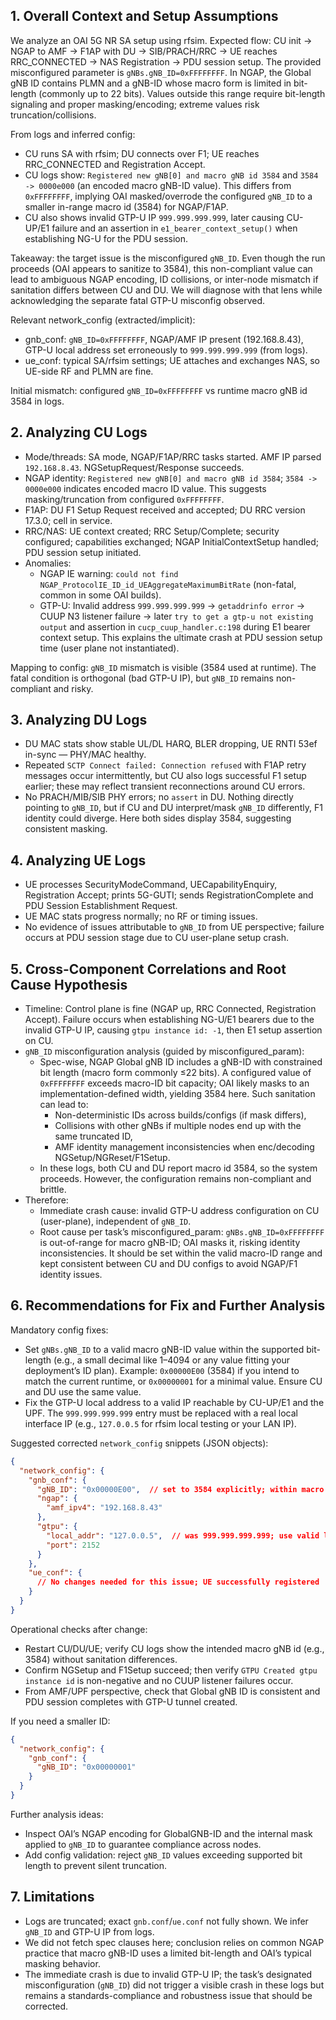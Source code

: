 ## 1. Overall Context and Setup Assumptions
We analyze an OAI 5G NR SA setup using rfsim. Expected flow: CU init → NGAP to AMF → F1AP with DU → SIB/PRACH/RRC → UE reaches RRC_CONNECTED → NAS Registration → PDU session setup. The provided misconfigured parameter is `gNBs.gNB_ID=0xFFFFFFFF`. In NGAP, the Global gNB ID contains PLMN and a gNB-ID whose macro form is limited in bit-length (commonly up to 22 bits). Values outside this range require bit-length signaling and proper masking/encoding; extreme values risk truncation/collisions.

From logs and inferred config:
- CU runs SA with rfsim; DU connects over F1; UE reaches RRC_CONNECTED and Registration Accept.
- CU logs show: `Registered new gNB[0] and macro gNB id 3584` and `3584 -> 0000e000` (an encoded macro gNB-ID value). This differs from `0xFFFFFFFF`, implying OAI masked/overrode the configured `gNB_ID` to a smaller in-range macro id (3584) for NGAP/F1AP.
- CU also shows invalid GTP-U IP `999.999.999.999`, later causing CU-UP/E1 failure and an assertion in `e1_bearer_context_setup()` when establishing NG-U for the PDU session.

Takeaway: the target issue is the misconfigured `gNB_ID`. Even though the run proceeds (OAI appears to sanitize to 3584), this non-compliant value can lead to ambiguous NGAP encoding, ID collisions, or inter-node mismatch if sanitation differs between CU and DU. We will diagnose with that lens while acknowledging the separate fatal GTP-U misconfig observed.

Relevant network_config (extracted/implicit):
- gnb_conf: `gNB_ID=0xFFFFFFFF`, NGAP/AMF IP present (192.168.8.43), GTP-U local address set erroneously to `999.999.999.999` (from logs).
- ue_conf: typical SA/rfsim settings; UE attaches and exchanges NAS, so UE-side RF and PLMN are fine.

Initial mismatch: configured `gNB_ID=0xFFFFFFFF` vs runtime macro gNB id 3584 in logs.

## 2. Analyzing CU Logs
- Mode/threads: SA mode, NGAP/F1AP/RRC tasks started. AMF IP parsed `192.168.8.43`. NGSetupRequest/Response succeeds.
- NGAP identity: `Registered new gNB[0] and macro gNB id 3584`; `3584 -> 0000e000` indicates encoded macro ID value. This suggests masking/truncation from configured `0xFFFFFFFF`.
- F1AP: DU F1 Setup Request received and accepted; DU RRC version 17.3.0; cell in service.
- RRC/NAS: UE context created; RRC Setup/Complete; security configured; capabilities exchanged; NGAP InitialContextSetup handled; PDU session setup initiated.
- Anomalies:
  - NGAP IE warning: `could not find NGAP_ProtocolIE_ID_id_UEAggregateMaximumBitRate` (non-fatal, common in some OAI builds).
  - GTP-U: Invalid address `999.999.999.999` → `getaddrinfo error` → CUUP N3 listener failure → later `try to get a gtp-u not existing output` and assertion in `cucp_cuup_handler.c:198` during E1 bearer context setup. This explains the ultimate crash at PDU session setup time (user plane not instantiated).

Mapping to config: `gNB_ID` mismatch is visible (3584 used at runtime). The fatal condition is orthogonal (bad GTP-U IP), but `gNB_ID` remains non-compliant and risky.

## 3. Analyzing DU Logs
- DU MAC stats show stable UL/DL HARQ, BLER dropping, UE RNTI 53ef in-sync — PHY/MAC healthy.
- Repeated `SCTP Connect failed: Connection refused` with F1AP retry messages occur intermittently, but CU also logs successful F1 setup earlier; these may reflect transient reconnections around CU errors.
- No PRACH/MIB/SIB PHY errors; no `assert` in DU. Nothing directly pointing to `gNB_ID`, but if CU and DU interpret/mask `gNB_ID` differently, F1 identity could diverge. Here both sides display 3584, suggesting consistent masking.

## 4. Analyzing UE Logs
- UE processes SecurityModeCommand, UECapabilityEnquiry, Registration Accept; prints 5G-GUTI; sends RegistrationComplete and PDU Session Establishment Request.
- UE MAC stats progress normally; no RF or timing issues.
- No evidence of issues attributable to `gNB_ID` from UE perspective; failure occurs at PDU session stage due to CU user-plane setup crash.

## 5. Cross-Component Correlations and Root Cause Hypothesis
- Timeline: Control plane is fine (NGAP up, RRC Connected, Registration Accept). Failure occurs when establishing NG-U/E1 bearers due to the invalid GTP-U IP, causing `gtpu instance id: -1`, then E1 setup assertion on CU.
- `gNB_ID` misconfiguration analysis (guided by misconfigured_param):
  - Spec-wise, NGAP Global gNB ID includes a gNB-ID with constrained bit length (macro form commonly ≤22 bits). A configured value of `0xFFFFFFFF` exceeds macro-ID bit capacity; OAI likely masks to an implementation-defined width, yielding 3584 here. Such sanitation can lead to:
    - Non-deterministic IDs across builds/configs (if mask differs),
    - Collisions with other gNBs if multiple nodes end up with the same truncated ID,
    - AMF identity management inconsistencies when enc/decoding NGSetup/NGReset/F1Setup.
  - In these logs, both CU and DU report macro id 3584, so the system proceeds. However, the configuration remains non-compliant and brittle.
- Therefore:
  - Immediate crash cause: invalid GTP-U address configuration on CU (user-plane), independent of `gNB_ID`.
  - Root cause per task’s misconfigured_param: `gNBs.gNB_ID=0xFFFFFFFF` is out-of-range for macro gNB-ID; OAI masks it, risking identity inconsistencies. It should be set within the valid macro-ID range and kept consistent between CU and DU configs to avoid NGAP/F1 identity issues.

## 6. Recommendations for Fix and Further Analysis
Mandatory config fixes:
- Set `gNBs.gNB_ID` to a valid macro gNB-ID value within the supported bit-length (e.g., a small decimal like 1–4094 or any value fitting your deployment’s ID plan). Example: `0x00000E00` (3584) if you intend to match the current runtime, or `0x00000001` for a minimal value. Ensure CU and DU use the same value.
- Fix the GTP-U local address to a valid IP reachable by CU-UP/E1 and the UPF. The `999.999.999.999` entry must be replaced with a real local interface IP (e.g., `127.0.0.5` for rfsim local testing or your LAN IP).

Suggested corrected `network_config` snippets (JSON objects):
```json
{
  "network_config": {
    "gnb_conf": {
      "gNB_ID": "0x00000E00",  // set to 3584 explicitly; within macro gNB-ID range
      "ngap": {
        "amf_ipv4": "192.168.8.43"
      },
      "gtpu": {
        "local_addr": "127.0.0.5",  // was 999.999.999.999; use valid local IP for rfsim
        "port": 2152
      }
    },
    "ue_conf": {
      // No changes needed for this issue; UE successfully registered
    }
  }
}
```

Operational checks after change:
- Restart CU/DU/UE; verify CU logs show the intended macro gNB id (e.g., 3584) without sanitation differences.
- Confirm NGSetup and F1Setup succeed; then verify `GTPU Created gtpu instance id` is non-negative and no CUUP listener failures occur.
- From AMF/UPF perspective, check that Global gNB ID is consistent and PDU session completes with GTP-U tunnel created.

If you need a smaller ID:
```json
{
  "network_config": {
    "gnb_conf": {
      "gNB_ID": "0x00000001"
    }
  }
}
```

Further analysis ideas:
- Inspect OAI’s NGAP encoding for GlobalGNB-ID and the internal mask applied to `gNB_ID` to guarantee compliance across nodes.
- Add config validation: reject `gNB_ID` values exceeding supported bit length to prevent silent truncation.

## 7. Limitations
- Logs are truncated; exact `gnb.conf`/`ue.conf` not fully shown. We infer `gNB_ID` and GTP-U IP from logs.
- We did not fetch spec clauses here; conclusion relies on common NGAP practice that macro gNB-ID uses a limited bit-length and OAI’s typical masking behavior.
- The immediate crash is due to invalid GTP-U IP; the task’s designated misconfiguration (`gNB_ID`) did not trigger a visible crash in these logs but remains a standards-compliance and robustness issue that should be corrected.


